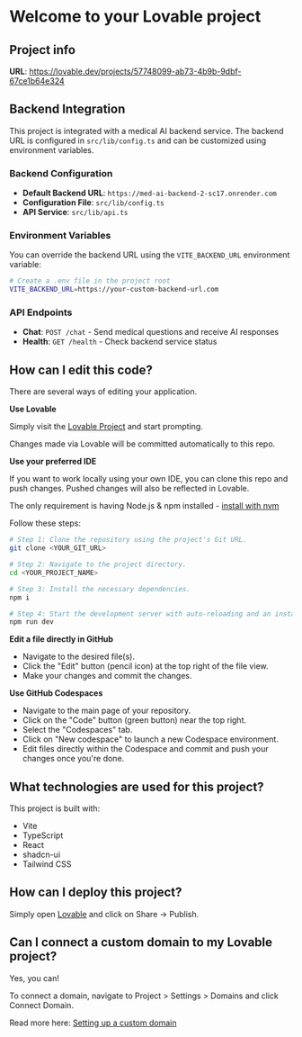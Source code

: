 # Welcome to your Lovable project

## Project info

**URL**: https://lovable.dev/projects/57748099-ab73-4b9b-9dbf-67ce1b64e324

## Backend Integration

This project is integrated with a medical AI backend service. The backend URL is configured in `src/lib/config.ts` and can be customized using environment variables.

### Backend Configuration

- **Default Backend URL**: `https://med-ai-backend-2-sc17.onrender.com`
- **Configuration File**: `src/lib/config.ts`
- **API Service**: `src/lib/api.ts`

### Environment Variables

You can override the backend URL using the `VITE_BACKEND_URL` environment variable:

```bash
# Create a .env file in the project root
VITE_BACKEND_URL=https://your-custom-backend-url.com
```

### API Endpoints

- **Chat**: `POST /chat` - Send medical questions and receive AI responses
- **Health**: `GET /health` - Check backend service status

## How can I edit this code?

There are several ways of editing your application.

**Use Lovable**

Simply visit the [Lovable Project](https://lovable.dev/projects/57748099-ab73-4b9b-9dbf-67ce1b64e324) and start prompting.

Changes made via Lovable will be committed automatically to this repo.

**Use your preferred IDE**

If you want to work locally using your own IDE, you can clone this repo and push changes. Pushed changes will also be reflected in Lovable.

The only requirement is having Node.js & npm installed - [install with nvm](https://github.com/nvm-sh/nvm#installing-and-updating)

Follow these steps:

```sh
# Step 1: Clone the repository using the project's Git URL.
git clone <YOUR_GIT_URL>

# Step 2: Navigate to the project directory.
cd <YOUR_PROJECT_NAME>

# Step 3: Install the necessary dependencies.
npm i

# Step 4: Start the development server with auto-reloading and an instant preview.
npm run dev
```

**Edit a file directly in GitHub**

- Navigate to the desired file(s).
- Click the "Edit" button (pencil icon) at the top right of the file view.
- Make your changes and commit the changes.

**Use GitHub Codespaces**

- Navigate to the main page of your repository.
- Click on the "Code" button (green button) near the top right.
- Select the "Codespaces" tab.
- Click on "New codespace" to launch a new Codespace environment.
- Edit files directly within the Codespace and commit and push your changes once you're done.

## What technologies are used for this project?

This project is built with:

- Vite
- TypeScript
- React
- shadcn-ui
- Tailwind CSS

## How can I deploy this project?

Simply open [Lovable](https://lovable.dev/projects/57748099-ab73-4b9b-9dbf-67ce1b64e324) and click on Share -> Publish.

## Can I connect a custom domain to my Lovable project?

Yes, you can!

To connect a domain, navigate to Project > Settings > Domains and click Connect Domain.

Read more here: [Setting up a custom domain](https://docs.lovable.dev/tips-tricks/custom-domain#step-by-step-guide)
